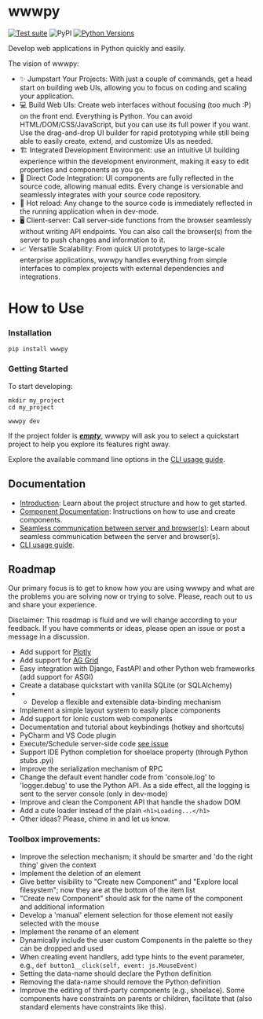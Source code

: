 # wwwpy

[python_versions]: https://img.shields.io/pypi/pyversions/wwwpy.svg?logo=python&logoColor=white

[![Test suite](https://github.com/wwwpy-labs/wwwpy/actions/workflows/ci.yml/badge.svg)](https://github.com/wwwpy-labs/wwwpy/actions/workflows/ci.yml)
![PyPI](https://img.shields.io/pypi/v/wwwpy)
[![Python Versions][python_versions]](https://pypi.org/project/wwwpy/)


Develop web applications in Python quickly and easily.

The vision of wwwpy:
- ✨ Jumpstart Your Projects: With just a couple of commands, get a head start on building web UIs, allowing you to focus on coding and scaling your application.
- 💻 Build Web UIs: Create web interfaces without focusing (too much :P) on the front end. Everything is Python. You can avoid HTML/DOM/CSS/JavaScript, but you can use its full power if you want. Use the drag-and-drop UI builder for rapid prototyping while still being able to easily create, extend, and customize UIs as needed.
- 🏗️ Integrated Development Environment: use an intuitive UI building experience within the development environment, making it easy to edit properties and components as you go.
- 🔗 Direct Code Integration: UI components are fully reflected in the source code, allowing manual edits. Every change is versionable and seamlessly integrates with your source code repository.
- 🔄 Hot reload: Any change to the source code is immediately reflected in the running application when in dev-mode.
- 🖥️ Client-server: Call server-side functions from the browser seamlessly without writing API endpoints. You can also call the browser(s) from the server to push changes and information to it.
- 📈 Versatile Scalability: From quick UI prototypes to large-scale enterprise applications, wwwpy handles everything from simple interfaces to complex projects with external dependencies and integrations.


# How to Use

### Installation

```
pip install wwwpy
```

### Getting Started
To start developing:

```
mkdir my_project
cd my_project

wwwpy dev
```

If the project folder is [**_empty_**](https://github.com/wwwpy-labs/wwwpy/blob/main/docs/introduction.md#quickstart-in-dev-mode), wwwpy will ask you to select a quickstart project to help you explore its features right away.

Explore the available command line options in the [CLI usage guide](https://github.com/wwwpy-labs/wwwpy/blob/main/docs/cli_usage.md).


## Documentation

* [Introduction](https://github.com/wwwpy-labs/wwwpy/blob/main/docs/introduction.md): Learn about the project structure and how to get started.
* [Component Documentation](https://github.com/wwwpy-labs/wwwpy/blob/main/docs/component.md): Instructions on how to use and create components.
* [Seamless communication between server and browser(s)](https://github.com/wwwpy-labs/wwwpy/blob/main/docs/rpc.md): Learn about seamless communication between the server and browser(s).
* [CLI usage guide](https://github.com/wwwpy-labs/wwwpy/blob/main/docs/cli_usage.md).

## Roadmap
Our primary focus is to get to know how you are using wwwpy and what are the problems you are solving now or trying to solve. 
Please, reach out to us and share your experience.

Disclaimer: This roadmap is fluid and we will change according to your feedback. If you have comments or ideas, please open an issue or post a message in a discussion.

- Add support for [Plotly](https://plotly.com/javascript/)
- Add support for [AG Grid](https://ag-grid.com) 
- Easy integration with Django, FastAPI and other Python web frameworks (add support for ASGI)
- Create a database quickstart with vanilla SQLite (or SQLAlchemy)
- - Develop a flexible and extensible data-binding mechanism
- Implement a simple layout system to easily place components
- Add support for Ionic custom web components
- Documentation and tutorial about keybindings (hotkey and shortcuts)
- PyCharm and VS Code plugin
- Execute/Schedule server-side code [see issue](https://github.com/wwwpy-labs/wwwpy/issues/3)
- Support IDE Python completion for shoelace property (through Python stubs .pyi)
- Improve the serialization mechanism of RPC
- Change the default event handler code from 'console.log' to 'logger.debug' to use the Python API. As a side effect, all the logging is sent to the server console (only in dev-mode)
- Improve and clean the Component API that handle the shadow DOM
- Add a cute loader instead of the plain `<h1>Loading...</h1>`
- Other ideas? Please, chime in and let us know.


### Toolbox improvements:
- Improve the selection mechanism; it should be smarter and 'do the right thing' given the context
- Implement the deletion of an element
- Give better visibility to "Create new Component" and "Explore local filesystem"; now they are at the bottom of the item list
- "Create new Component" should ask for the name of the component and additional information
- Develop a 'manual' element selection for those element not easily selected with the mouse
- Implement the rename of an element
- Dynamically include the user custom Components in the palette so they can be dropped and used
- When creating event handlers, add type hints to the event parameter, e.g., `def button1__click(self, event: js.MouseEvent)`
- Setting the data-name should declare the Python definition
- Removing the data-name should remove the Python definition
- Improve the editing of third-party components (e.g., shoelace). Some components have constraints on parents or children, facilitate that (also standard elements have constraints like this).


